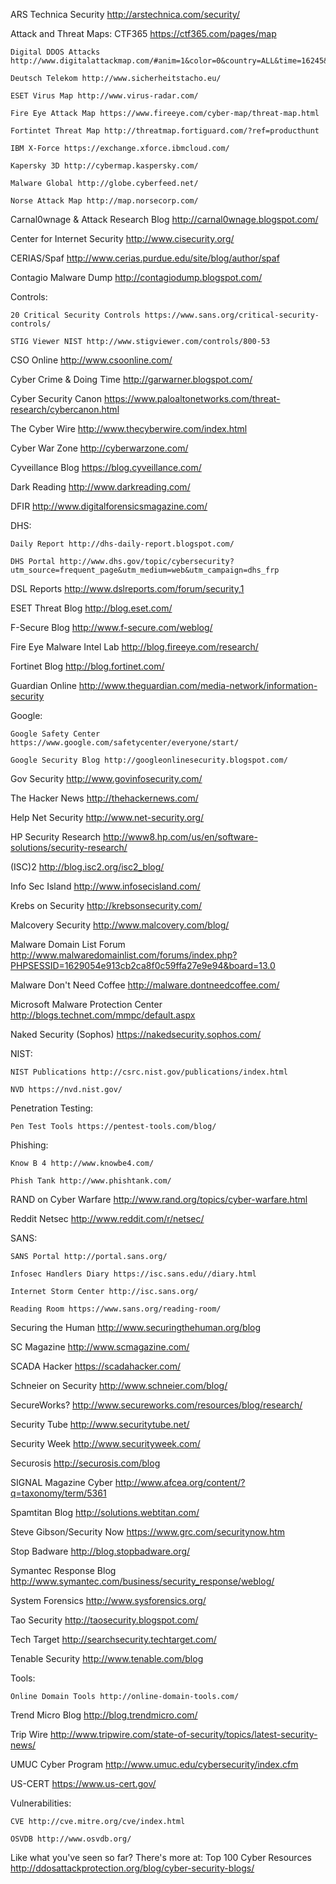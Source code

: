 ARS Technica Security http://arstechnica.com/security/

Attack and Threat Maps:
	CTF365 https://ctf365.com/pages/map
	
	Digital DDOS Attacks http://www.digitalattackmap.com/#anim=1&color=0&country=ALL&time=16245&view=map
	
	Deutsch Telekom http://www.sicherheitstacho.eu/
	
	ESET Virus Map http://www.virus-radar.com/
	
	Fire Eye Attack Map https://www.fireeye.com/cyber-map/threat-map.html
	
	Fortintet Threat Map http://threatmap.fortiguard.com/?ref=producthunt
	
	IBM X-Force https://exchange.xforce.ibmcloud.com/
	
	Kapersky 3D http://cybermap.kaspersky.com/
	
	Malware Global http://globe.cyberfeed.net/
	
	Norse Attack Map http://map.norsecorp.com/

Carnal0wnage & Attack Research Blog http://carnal0wnage.blogspot.com/

Center for Internet Security http://www.cisecurity.org/

CERIAS/Spaf http://www.cerias.purdue.edu/site/blog/author/spaf

Contagio Malware Dump http://contagiodump.blogspot.com/

Controls:

  	20 Critical Security Controls https://www.sans.org/critical-security-controls/
  
  	STIG Viewer NIST http://www.stigviewer.com/controls/800-53

CSO Online http://www.csoonline.com/

Cyber Crime & Doing Time http://garwarner.blogspot.com/

Cyber Security Canon https://www.paloaltonetworks.com/threat-research/cybercanon.html

The Cyber Wire http://www.thecyberwire.com/index.html

Cyber War Zone http://cyberwarzone.com/

Cyveillance Blog https://blog.cyveillance.com/

Dark Reading http://www.darkreading.com/

DFIR http://www.digitalforensicsmagazine.com/

DHS:

	Daily Report http://dhs-daily-report.blogspot.com/
	
	DHS Portal http://www.dhs.gov/topic/cybersecurity?utm_source=frequent_page&utm_medium=web&utm_campaign=dhs_frp

DSL Reports http://www.dslreports.com/forum/security,1

ESET Threat Blog http://blog.eset.com/

F-Secure Blog http://www.f-secure.com/weblog/

Fire Eye Malware Intel Lab http://blog.fireeye.com/research/

Fortinet Blog http://blog.fortinet.com/

Guardian Online http://www.theguardian.com/media-network/information-security

Google:

	Google Safety Center https://www.google.com/safetycenter/everyone/start/
	
	Google Security Blog http://googleonlinesecurity.blogspot.com/

Gov Security http://www.govinfosecurity.com/

The Hacker News http://thehackernews.com/

Help Net Security http://www.net-security.org/

HP Security Research http://www8.hp.com/us/en/software-solutions/security-research/

(ISC)2 http://blog.isc2.org/isc2_blog/

Info Sec Island http://www.infosecisland.com/

Krebs on Security http://krebsonsecurity.com/

Malcovery Security http://www.malcovery.com/blog/

Malware Domain List Forum http://www.malwaredomainlist.com/forums/index.php?PHPSESSID=1629054e913cb2ca8f0c59ffa27e9e94&board=13.0

Malware Don't Need Coffee http://malware.dontneedcoffee.com/

Microsoft Malware Protection Center http://blogs.technet.com/mmpc/default.aspx

Naked Security (Sophos) https://nakedsecurity.sophos.com/

NIST:

	NIST Publications http://csrc.nist.gov/publications/index.html
	
	NVD https://nvd.nist.gov/

Penetration Testing:

	Pen Test Tools https://pentest-tools.com/blog/

Phishing:

	Know B 4 http://www.knowbe4.com/
	
	Phish Tank http://www.phishtank.com/

RAND on Cyber Warfare http://www.rand.org/topics/cyber-warfare.html

Reddit Netsec http://www.reddit.com/r/netsec/

SANS:

	SANS Portal http://portal.sans.org/
	
	Infosec Handlers Diary https://isc.sans.edu//diary.html
	
	Internet Storm Center http://isc.sans.org/
	
	Reading Room https://www.sans.org/reading-room/

Securing the Human http://www.securingthehuman.org/blog

SC Magazine http://www.scmagazine.com/

SCADA Hacker https://scadahacker.com/

Schneier on Security http://www.schneier.com/blog/

SecureWorks? http://www.secureworks.com/resources/blog/research/

Security Tube http://www.securitytube.net/

Security Week http://www.securityweek.com/

Securosis http://securosis.com/blog

SIGNAL Magazine Cyber http://www.afcea.org/content/?q=taxonomy/term/5361

Spamtitan Blog http://solutions.webtitan.com/

Steve Gibson/Security Now https://www.grc.com/securitynow.htm

Stop Badware http://blog.stopbadware.org/

Symantec Response Blog http://www.symantec.com/business/security_response/weblog/

System Forensics http://www.sysforensics.org/

Tao Security http://taosecurity.blogspot.com/

Tech Target http://searchsecurity.techtarget.com/

Tenable Security http://www.tenable.com/blog

Tools:

	Online Domain Tools http://online-domain-tools.com/

Trend Micro Blog http://blog.trendmicro.com/

Trip Wire http://www.tripwire.com/state-of-security/topics/latest-security-news/

UMUC Cyber Program http://www.umuc.edu/cybersecurity/index.cfm

US-CERT https://www.us-cert.gov/

Vulnerabilities:

	CVE http://cve.mitre.org/cve/index.html
	
	OSVDB http://www.osvdb.org/

Like what you've seen so far? There's more at:
Top 100 Cyber Resources http://ddosattackprotection.org/blog/cyber-security-blogs/
